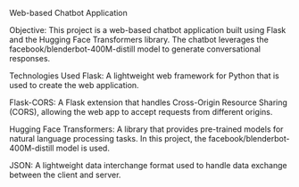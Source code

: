 Web-based Chatbot Application

Objective: This project is a web-based chatbot application built using Flask and the Hugging Face Transformers library. The chatbot leverages the facebook/blenderbot-400M-distill model to generate conversational responses.

Technologies Used Flask: A lightweight web framework for Python that is used to create the web application.

Flask-CORS: A Flask extension that handles Cross-Origin Resource Sharing (CORS), allowing the web app to accept requests from different origins.

Hugging Face Transformers: A library that provides pre-trained models for natural language processing tasks. In this project, the facebook/blenderbot-400M-distill model is used.

JSON: A lightweight data interchange format used to handle data exchange between the client and server.
